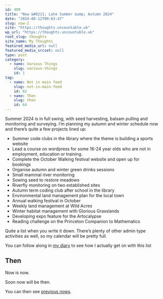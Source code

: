 ```yaml
---
id: 409
title: "Now &#8211; Late Summer &amp; Autumn 2024"
date: "2024-08-12T09:03:47"
slug: now-2
site: "https://thoughts.uncountable.uk"
wp_url: "https://thoughts.uncountable.uk"
root_slug: thoughts
site_name: My Thoughts
featured_media_url: null
featured_media_srcset: null
type: post
category:
  - name: Various Things
    slug: various-things
    id: 1
tag:
  - name: Not in main feed
    slug: not-in-main-feed
    id: 62
  - name: Then
    slug: then
    id: 64
---
```



<p>Summer 2024 is in full swing, with seed harvesting, balsam pulling and monitoring and surveying.  I&#8217;m planning my autumn and winter schedule now and there&#8217;s quite a few projects lined up:</p>



<ul class="wp-block-list">
<li>Summer code clubs in the library where the theme is building a sports website</li>



<li>Lead a course on wordpress for some 16-24 year olds who are not in employment, education or training.</li>



<li>Complete the October Walking festival website and open up for bookings</li>



<li>Organise autumn and winter green drinks sessions</li>



<li>Small mammal river monitoring</li>



<li>Sowing seed to restore meadows</li>



<li>Riverfly monitoring on two established sites</li>



<li>Autumn term coding club after school in the library</li>



<li>Environmental land management plan for the local town</li>



<li>Annual walking festival in October</li>



<li>Weekly land management at Wild Acres</li>



<li>Winter habitat management with Glorious Grasslands</li>



<li>Developing expo feature for the Artocalypse</li>



<li>Reading challenge on the Princeton Companion to Mathematics</li>
</ul>



<p>Quite a list when you write it down.  There&#8217;s plenty of other admin type activities as well, so my calendar will be pretty full.</p>



<p>You can follow along in <a href="https://diary.uncountable.uk/">my diary</a> to see how I actually get on with this list</p>



<h2 class="wp-block-heading" style="padding-top:var(--wp--preset--spacing--50)">Then</h2>



<p>Now is now.</p>



<p>Soon now will be then.</p>



<p>You can then see <a href="https://thoughts.uncountable.uk/topic/then/">previous nows</a>.</p>

